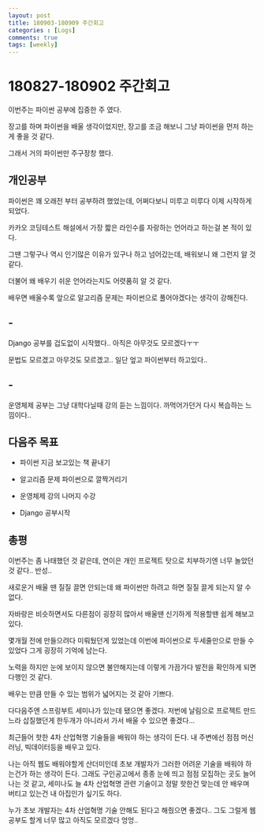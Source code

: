 ```yaml
---
layout: post
title: 180903-180909 주간회고
categories : [Logs]
comments: true
tags: [weekly]
---
```


# 180827-180902 주간회고

이번주는 파이썬 공부에 집중한 주 였다.

장고를 하며 파이썬을 배울 생각이었지만, 장고를 조금 해보니 그냥 파이썬을 먼저 하는게 좋을 것 같다.

그래서 거의 파이썬만 주구장창 했다.


## 개인공부

파이썬은 꽤 오래전 부터 공부하려 했었는데, 어쩌다보니 미루고 미루다 이제 시작하게 되었다.

카카오 코딩테스트 해설에서 가장 짧은 라인수를 자랑하는 언어라고 하는걸 본 적이 있다.

그땐 그렇구나 역시 인기많은 이유가 있구나 하고 넘어갔는데, 배워보니 왜 그런지 알 것 같다.

더불어 왜 배우기 쉬운 언어라는지도 어렷품히 알 것 같다.

배우면 배울수록 앞으로 알고리즘 문제는 파이썬으로 풀어야겠다는 생각이 강해진다.


## -

Django 공부를 겁도없이 시작했다.. 아직은 아무것도 모르겠다ㅜㅜ

문법도 모르겠고 아무것도 모르겠고.. 일단 엎고 파이썬부터 하고있다.. 


## -

운영체제 공부는 그냥 대학다닐때 강의 듣는 느낌이다. 까먹어가던거 다시 복습하는 느낌이다..


## 다음주 목표

* 파이썬 지금 보고있는 책 끝내기

* 알고리즘 문제 파이썬으로 깔짝거리기

* 운영체제 강의 나머지 수강

* Django 공부시작


## 총평

이번주는 좀 나태했던 것 같은데, 연이은 개인 프로젝트 탓으로 치부하기엔 너무 놀았던 것 같다.. 반성..

새로운거 배울 땐 질질 끌면 안되는데 왜 파이썬만 하려고 하면 질질 끌게 되는지 알 수 없다.

자바랑은 비슷하면서도 다른점이 굉장히 많아서 배울땐 신기하게 적용할땐 쉽게 해보고있다.

몇개월 전에 만들으려다 미뤄뒀던게 있었는데 이번에 파이썬으로 두세줄만으로 만들 수 있었다 그게 굉장히 기억에 남는다.

노력을 하지만 눈에 보이지 않으면 불안해지는데 이렇게 가끔가다 발전을 확인하게 되면 다행인 것 같다.

배우는 만큼 만들 수 있는 범위가 넓어지는 것 같아 기쁘다.

다다음주엔 스프링부트 세미나가 있는데 됐으면 좋겠다. 저번에 날림으로 프로젝트 만드느라 삽질했던게 한두개가 아니라서 가서 배울 수 있으면 좋겠다...

최근들어 핫한 4차 산업혁명 기술들을 배워야 하는 생각이 든다. 내 주변에선 점점 머신러닝, 빅데이터등을 배우고 있다.

나는 아직 웹도 배워야할게 산더미인데 초보 개발자가 그러한 어려운 기술을 배워야 하는건가 하는 생각이 든다. 그래도 구인공고에서 종종 눈에 띄고 점점 모집하는 곳도 늘어나는 것 같고, 세미나도 늘 4차 산업혁명 관련 기술이고 정말 핫한건 맞는데 안 배우며 버티고 있는건 내 아집인가 싶기도 하다.

누가 초보 개발자는 4차 산업혁명 기술 안해도 된다고 해줬으면 좋겠다.. 그도 그럴게 웹 공부도 할게 너무 많고 아직도 모르겠다 엉엉..
